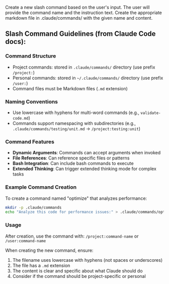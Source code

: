 Create a new slash command based on the user's input. The user will provide the command name and the instruction text. Create the appropriate markdown file in .claude/commands/ with the given name and content.

## Slash Command Guidelines (from Claude Code docs):

### Command Structure
- Project commands: stored in `.claude/commands/` directory (use prefix `/project:`)
- Personal commands: stored in `~/.claude/commands/` directory (use prefix `/user:`)
- Command files must be Markdown files (`.md` extension)

### Naming Conventions
- Use lowercase with hyphens for multi-word commands (e.g., `validate-code.md`)
- Commands support namespacing with subdirectories (e.g., `.claude/commands/testing/unit.md` → `/project:testing:unit`)

### Command Features
- **Dynamic Arguments**: Commands can accept arguments when invoked
- **File References**: Can reference specific files or patterns
- **Bash Integration**: Can include bash commands to execute
- **Extended Thinking**: Can trigger extended thinking mode for complex tasks

### Example Command Creation
To create a command named "optimize" that analyzes performance:
```bash
mkdir -p .claude/commands
echo "Analyze this code for performance issues:" > .claude/commands/optimize.md
```

### Usage
After creation, use the command with: `/project:command-name` or `/user:command-name`

When creating the new command, ensure:
1. The filename uses lowercase with hyphens (not spaces or underscores)
2. The file has a `.md` extension
3. The content is clear and specific about what Claude should do
4. Consider if the command should be project-specific or personal